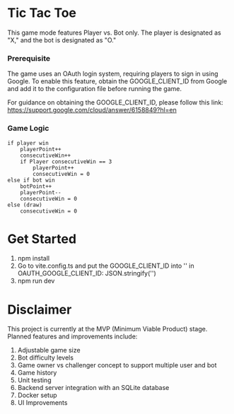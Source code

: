 # Tic Tac Toe
This game mode features Player vs. Bot only. The player is designated as "X," and the bot is designated as "O."

### Prerequisite
The game uses an OAuth login system, requiring players to sign in using Google. To enable this feature, obtain the GOOGLE_CLIENT_ID from Google and add it to the configuration file before running the game.

For guidance on obtaining the GOOGLE_CLIENT_ID, please follow this link: https://support.google.com/cloud/answer/6158849?hl=en

### Game Logic
    if player win
        playerPoint++
        consecutiveWin++
        if Player consecutiveWin == 3
            playerPoint++
            consecutiveWin = 0
    else if bot win
        botPoint++
        playerPoint--
        consecutiveWin = 0
    else (draw)
        consecutiveWin = 0

# Get Started
1. npm install
2. Go to vite.config.ts and put the GOOGLE_CLIENT_ID into '' in OAUTH_GOOGLE_CLIENT_ID: JSON.stringify('')
3. npm run dev

# Disclaimer
This project is currently at the MVP (Minimum Viable Product) stage. Planned features and improvements include:
1. Adjustable game size
2. Bot difficulty levels
3. Game owner vs challenger concept to support multiple user and bot
4. Game history
5. Unit testing
6. Backend server integration with an SQLite database
7. Docker setup
8. UI Improvements

